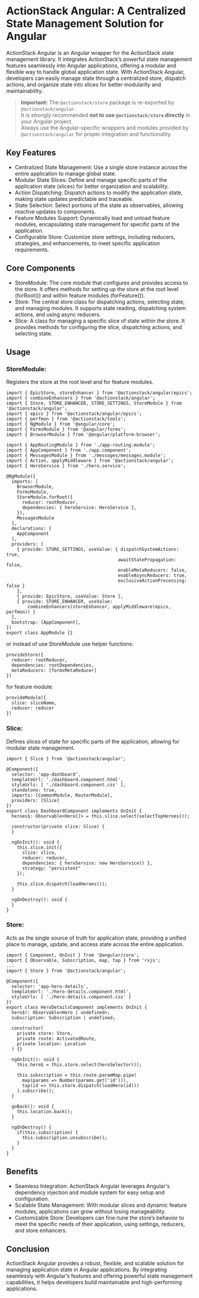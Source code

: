 # ActionStack Angular: A Centralized State Management Solution for Angular

ActionStack Angular is an Angular wrapper for the ActionStack state management library. It integrates ActionStack’s powerful state management features seamlessly into Angular applications, offering a modular and flexible way to handle global application state. With ActionStack Angular, developers can easily manage state through a centralized store, dispatch actions, and organize state into slices for better modularity and maintainability.

> **Important:** The `@actionstack/store` package is re-exported by `@actionstack/angular`.  
> It is strongly recommended **not to use `@actionstack/store` directly** in your Angular project.  
> Always use the Angular-specific wrappers and modules provided by `@actionstack/angular` for proper integration and functionality.

## Key Features
- Centralized State Management: Use a single store instance across the entire application to manage global state.
- Modular State Slices: Define and manage specific parts of the application state (slices) for better organization and scalability.
- Action Dispatching: Dispatch actions to modify the application state, making state updates predictable and traceable.
- State Selection: Select portions of the state as observables, allowing reactive updates to components.
- Feature Modules Support: Dynamically load and unload feature modules, encapsulating state management for specific parts of the application.
- Configurable Store: Customize store settings, including reducers, strategies, and enhancements, to meet specific application requirements.

## Core Components
- StoreModule: The core module that configures and provides access to the store. It offers methods for setting up the store at the root level (forRoot()) and within feature modules (forFeature()).
- Store: The central store class for dispatching actions, selecting state, and managing modules. It supports state reading, dispatching system actions, and using async reducers.
- Slice: A class for managing a specific slice of state within the store. It provides methods for configuring the slice, dispatching actions, and selecting state.

## Usage
### StoreModule:
Registers the store at the root level and for feature modules.

    import { EpicStore, storeEnhancer } from '@actionstack/angular/epics';
    import { combineEnhancers } from '@actionstack/angular';
    import { Store, STORE_ENHANCER, STORE_SETTINGS, StoreModule } from '@actionstack/angular';
    import { epics } from '@actionstack/angular/epics';
    import { perfmon } from '@actionstack/tools';
    import { NgModule } from '@angular/core';
    import { FormsModule } from '@angular/forms';
    import { BrowserModule } from '@angular/platform-browser';

    import { AppRoutingModule } from './app-routing.module';
    import { AppComponent } from './app.component';
    import { MessagesModule } from './messages/messages.module';
    import { Action, applyMiddleware } from '@actionstack/angular';
    import { HeroService } from './hero.service';

    @NgModule({
      imports: [
        BrowserModule,
        FormsModule,
        StoreModule.forRoot({
          reducer: rootReducer,
          dependencies: { heroService: HeroService },
        }),
        MessagesModule
      ],
      declarations: [
        AppComponent
      ],
      providers: [
        { provide: STORE_SETTINGS, useValue: { dispatchSystemActions: true,
                                              awaitStatePropagation: false,
                                              enableMetaReducers: false,
                                              enableAsyncReducers: true,
                                              exclusiveActionProcessing: false }
        },
        { provide: EpicStore, useValue: Store },
        { provide: STORE_ENHANCER, useValue: 
            combineEnhancers(storeEnhancer, applyMiddleware(epics, perfmon)) }
      ],
      bootstrap: [AppComponent],
    })
    export class AppModule {}


or instead of use StoreModule use helper functions:

    provideStore({
      reducer: rootReducer,
      dependencies: rootDependencies,
      metaReducers: [formsMetaReducer]
    })

for feature module:
    
    provideModule({
      slice: sliceName,
      reducer: reducer
    })

### Slice:
Defines slices of state for specific parts of the application, allowing for modular state management.

    import { Slice } from '@actionstack/angular';

    @Component({
      selector: 'app-dashboard',
      templateUrl: './dashboard.component.html',
      styleUrls: [ './dashboard.component.css' ],
      standalone: true,
      imports: [CommonModule, RouterModule],
      providers: [Slice]
    })
    export class DashboardComponent implements OnInit {
      heroes$: Observable<Hero[]> = this.slice.select(selectTopHeroes());

      constructor(private slice: Slice) {
      }

      ngOnInit(): void {
        this.slice.init({
          slice: slice,
          reducer: reducer,
          dependencies: { heroService: new HeroService() },
          strategy: "persistent"
        });

        this.slice.dispatch(loadHeroes());
      }

      ngOnDestroy(): void {
      }
    }

### Store: 
Acts as the single source of truth for application state, providing a unified place to manage, update, and access state across the entire application.
    
    import { Component, OnInit } from '@angular/core';
    import { Observable, Subscription, map, tap } from 'rxjs';
    ...
    import { Store } from '@actionstack/angular';

    @Component({
      selector: 'app-hero-details',
      templateUrl: './hero-details.component.html',
      styleUrls: [ './hero-details.component.css' ]
    })
    export class HeroDetailsComponent implements OnInit {
      hero$!: Observable<Hero | undefined>;
      subscription: Subscription | undefined;

      constructor(
        private store: Store,
        private route: ActivatedRoute,
        private location: Location
      ) {}

      ngOnInit(): void {
        this.hero$ = this.store.select(heroSelector());

        this.subscription = this.route.paramMap.pipe(
          map(params => Number(params.get('id'))),
          tap(id => this.store.dispatch(loadHero(id)))
        ).subscribe();
      }

      goBack(): void {
        this.location.back();
      }

      ngOnDestroy() {
        if(this.subscription) {
          this.subscription.unsubscribe();
        }
      }
    }


## Benefits
- Seamless Integration: ActionStack Angular leverages Angular's dependency injection and module system for easy setup and configuration.
- Scalable State Management: With modular slices and dynamic feature modules, applications can grow without losing manageability.
- Customizable Store: Developers can fine-tune the store’s behavior to meet the specific needs of their application, using settings, reducers, and store enhancers.

## Conclusion
ActionStack Angular provides a robust, flexible, and scalable solution for managing application state in Angular applications. By integrating seamlessly with Angular’s features and offering powerful state management capabilities, it helps developers build maintainable and high-performing applications.
